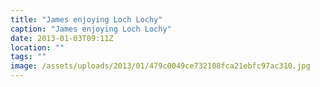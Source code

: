 ```yaml
---
title: "James enjoying Loch Lochy"
caption: "James enjoying Loch Lochy"
date: 2013-01-03T09:11Z
location: ""
tags: ""
image: /assets/uploads/2013/01/479c0049ce732108fca21ebfc97ac310.jpg
---
```

